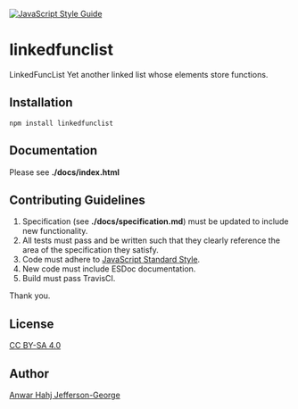 [![JavaScript Style Guide](https://img.shields.io/badge/code_style-standard-brightgreen.svg)](https://standardjs.com)

# linkedfunclist

LinkedFuncList
Yet another linked list whose elements store functions.

## Installation

    npm install linkedfunclist

## Documentation

Please see **./docs/index.html**

## Contributing Guidelines
1. Specification (see **./docs/specification.md**) must be updated to include new functionality.
2. All tests must pass and be written such that they clearly reference the area of the specification they satisfy.
3. Code must adhere to [JavaScript Standard Style](https://standardjs.com).
4. New code must include ESDoc documentation.
5. Build must pass TravisCI.

Thank you.

## License
[CC BY-SA 4.0](https://creativecommons.org/licenses/by-sa/4.0/)

## Author
[Anwar Hahj Jefferson-George](https://github.com/anwarhahjjeffersongeorge)
